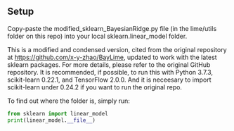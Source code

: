 ## Setup
Copy-paste the modified_sklearn_BayesianRidge.py file (in the lime/utils folder on this repo) into your local sklearn.linear_model folder. 

This is a modified and condensed version, cited from the original repository at https://github.com/x-y-zhao/BayLime,
updated to work with the latest sklearn packages. For more details, please refer to the original GitHub repository. 
It is recommended, if possible, to run this with Python 3.7.3, scikit-learn 0.22.1, and TensorFlow 2.0.0. 
And it is neceesary to import scikit-learn under 0.24.2 if you want to run the original repo.

To find out where the folder is, simply run:
```python
from sklearn import linear_model
print(linear_model.__file__)
```